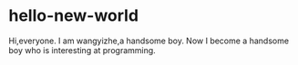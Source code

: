 # hello-new-world
Hi,everyone.
I am wangyizhe,a handsome boy.
Now I become a handsome boy who is interesting at programming.
